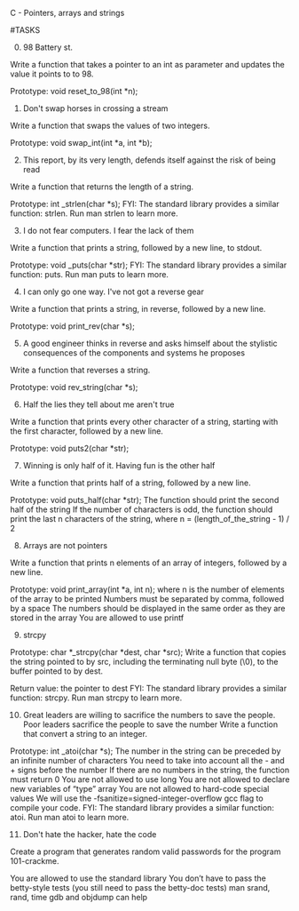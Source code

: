 
 C - Pointers, arrays and strings

#TASKS

0. 98 Battery st.

Write a function that takes a pointer to an int as parameter and updates the value it points to to 98.

Prototype: void reset_to_98(int *n);

1. Don't swap horses in crossing a stream

Write a function that swaps the values of two integers.

Prototype: void swap_int(int *a, int *b);

2. This report, by its very length, defends itself against the risk of being read

Write a function that returns the length of a string.

Prototype: int _strlen(char *s);
FYI: The standard library provides a similar function: strlen. Run man strlen to learn more.

3. I do not fear computers. I fear the lack of them

Write a function that prints a string, followed by a new line, to stdout.

Prototype: void _puts(char *str);
FYI: The standard library provides a similar function: puts. Run man puts to learn more.

4. I can only go one way. I've not got a reverse gear

Write a function that prints a string, in reverse, followed by a new line.

Prototype: void print_rev(char *s);

5. A good engineer thinks in reverse and asks himself about the stylistic consequences of the components and systems he proposes

Write a function that reverses a string.

Prototype: void rev_string(char *s);

6. Half the lies they tell about me aren't true

Write a function that prints every other character of a string, starting with the first character, followed by a new line.

Prototype: void puts2(char *str);

7. Winning is only half of it. Having fun is the other half

Write a function that prints half of a string, followed by a new line.

Prototype: void puts_half(char *str);
The function should print the second half of the string
If the number of characters is odd, the function should print the last n characters of the string, where n = (length_of_the_string - 1) / 2

8. Arrays are not pointers

Write a function that prints n elements of an array of integers, followed by a new line.

Prototype: void print_array(int *a, int n);
where n is the number of elements of the array to be printed
Numbers must be separated by comma, followed by a space
The numbers should be displayed in the same order as they are stored in the array
You are allowed to use printf

9. strcpy

Prototype: char *_strcpy(char *dest, char *src);
Write a function that copies the string pointed to by src, including the terminating null byte (\0), to the buffer pointed to by dest.

Return value: the pointer to dest
FYI: The standard library provides a similar function: strcpy. Run man strcpy to learn more.

10. Great leaders are willing to sacrifice the numbers to save the people. Poor leaders sacrifice the people to save the number
Write a function that convert a string to an integer.

Prototype: int _atoi(char *s);
The number in the string can be preceded by an infinite number of characters
You need to take into account all the - and + signs before the number
If there are no numbers in the string, the function must return 0
You are not allowed to use long
You are not allowed to declare new variables of “type” array
You are not allowed to hard-code special values
We will use the -fsanitize=signed-integer-overflow gcc flag to compile your code.
FYI: The standard library provides a similar function: atoi. Run man atoi to learn more.

11. Don't hate the hacker, hate the code

Create a program that generates random valid passwords for the program 101-crackme.

You are allowed to use the standard library
You don’t have to pass the betty-style tests (you still need to pass the betty-doc tests)
man srand, rand, time
gdb and objdump can help




